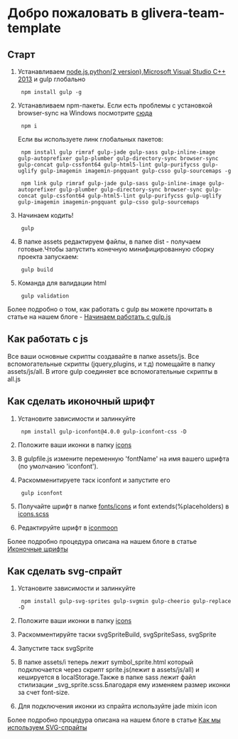 # Добро пожаловать в glivera-team-template

## Старт
1. Устанавливаем [node.js](https://nodejs.org/),[python(2 version)](https://www.python.org/downloads/release/python-2710/),[Microsoft Visual Studio C++ 2013](https://www.microsoft.com/en-gb/download/details.aspx?id=44914) и gulp глобально

        npm install gulp -g

2. Устанавливаем npm-пакеты. Если есть проблемы с установкой browser-sync на Windows посмотрите [сюда](http://www.browsersync.io/docs/#windows-users)

        npm i

	Если вы используете линк глобальных пакетов:

		npm install gulp rimraf gulp-jade gulp-sass gulp-inline-image gulp-autoprefixer gulp-plumber gulp-directory-sync browser-sync gulp-concat gulp-cssfont64 gulp-html5-lint gulp-purifycss gulp-uglify gulp-imagemin imagemin-pngquant gulp-csso gulp-sourcemaps -g

		npm link gulp rimraf gulp-jade gulp-sass gulp-inline-image gulp-autoprefixer gulp-plumber gulp-directory-sync browser-sync gulp-concat gulp-cssfont64 gulp-html5-lint gulp-purifycss gulp-uglify gulp-imagemin imagemin-pngquant gulp-csso gulp-sourcemaps

3. Начинаем кодить!

        gulp

4. В папке assets редактируем файлы, в папке dist - получаем готовые.Чтобы запустить конечную минифицированную сборку проекта запускаем:

        gulp build

5. Команда для валидации html

        gulp validation

Более подробно о том, как работать с gulp вы можете прочитать в статье на нашем блоге - [Начинаем работать с gulp.js](http://glivera-team.github.io/sass/2016/01/07/gulp.html)

## Как работать с js

Все ваши основные скрипты создавайте в папке assets/js. Все вспомогательные скрипты (jquery,plugins, и т.д) помещайте в папку assets/js/all. В итоге gulp соединяет все вспомогательные скрипты в all.js

## Как сделать иконочный шрифт

1. Установите зависимости и залинкуйте

        npm install gulp-iconfont@4.0.0 gulp-iconfont-css -D

2. Положите ваши иконки в папку [icons](https://github.com/gatilin222/supervisor_template/tree/master/assets/i/icons)
3. В gulpfile.js измените переменную 'fontName' на имя вашего шрифта (по умолчанию 'iconfont').
4. Раскомменитируете таск iconfont и запустите его

        gulp iconfont

4. Получайте шрифт в папке [fonts/icons](https://github.com/gatilin222/supervisor_template/tree/master/assets/fonts/icons) и font extends(%placeholders) в [icons.scss](https://github.com/gatilin222/supervisor_template/blob/master/assets/sass/_icons.scss)
5. Редактируйте шрифт в [iconmoon](https://icomoon.io)

Более подробно процедура описана на нашем блоге в статье [Иконочные шрифты](http://glivera-team.github.io/svg/2016/01/06/iconfonts.html)

## Как сделать svg-спрайт
1. Установите зависимости и залинкуйте

        npm install gulp-svg-sprites gulp-svgmin gulp-cheerio gulp-replace -D

2. Положите ваши иконки в папку [icons](https://github.com/gatilin222/supervisor_template/tree/master/assets/i/icons)
3. Раскомментируйте таски svgSpriteBuild, svgSpriteSass, svgSprite
4. Запустите таск svgSprite
5. В папке assets/i теперь лежит symbol_sprite.html который подключается через скрипт sprite.js(лежит в assets/js/all) и кешируется в localStorage.Также в папке sass лежит файл стилизации _svg_sprite.scss.Благодаря ему изменяем размер иконки за счет font-size.
6. Для подключения иконки из спрайта используйте jade mixin icon

Более подробно процедура описана на нашем блоге в статье [Как мы используем SVG-спрайты](http://glivera-team.github.io/svg/2015/12/08/svg-sprites.html)
